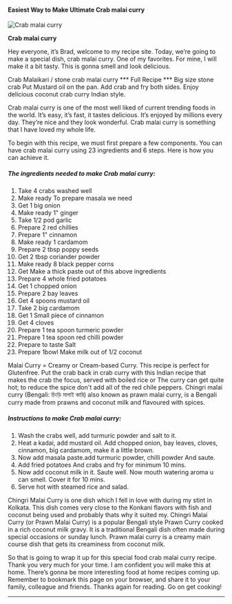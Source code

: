             

#### Easiest Way to Make Ultimate Crab malai curry

![Crab malai curry](https://img-global.cpcdn.com/recipes/8294d45ebfc7c951/751x532cq70/crab-malai-curry-recipe-main-photo.jpg)

**Crab malai curry**

Hey everyone, it’s Brad, welcome to my recipe site. Today, we’re going to make a special dish, crab malai curry. One of my favorites. For mine, I will make it a bit tasty. This is gonna smell and look delicious.

Crab Malaikari / stone crab malai curry \*\*\* Full Recipe \*\*\* Big size stone crab Put Mustard oil on the pan. Add crab and fry both sides. Enjoy delicious coconut crab curry Indian style.

Crab malai curry is one of the most well liked of current trending foods in the world. It’s easy, it’s fast, it tastes delicious. It’s enjoyed by millions every day. They’re nice and they look wonderful. Crab malai curry is something that I have loved my whole life.

To begin with this recipe, we must first prepare a few components. You can have crab malai curry using 23 ingredients and 6 steps. Here is how you can achieve it.

##### The ingredients needed to make Crab malai curry:

1.  Take 4 crabs washed well
2.  Make ready To prepare masala we need
3.  Get 1 big onion
4.  Make ready 1" ginger
5.  Take 1/2 pod garlic
6.  Prepare 2 red chillies
7.  Prepare 1" cinnamon
8.  Make ready 1 cardamom
9.  Prepare 2 tbsp poppy seeds
10.  Get 2 tbsp coriander powder
11.  Make ready 8 black pepper corns
12.  Get Make a thick paste out of this above ingredients
13.  Prepare 4 whole fried potatoes
14.  Get 1 chopped onion
15.  Prepare 2 bay leaves
16.  Get 4 spoons mustard oil
17.  Take 2 big cardamom
18.  Get 1 Small piece of cinnamon
19.  Get 4 cloves
20.  Prepare 1 tea spoon turmeric powder
21.  Prepare 1 tea spoon red chilli powder
22.  Prepare to taste Salt
23.  Prepare 1bowl Make milk out of 1/2 coconut

Malai Curry = Creamy or Cream-based Curry. This recipe is perfect for Glutenfree. Put the crab back in crab curry with this Indian recipe that makes the crab the focus, served with boiled rice or The curry can get quite hot; to reduce the spice don't add all of the red chile peppers. Chingri malai curry (Bengali: চিংড়ি মালাই কারি) also known as prawn malai curry, is a Bengali curry made from prawns and coconut milk and flavoured with spices.

##### Instructions to make Crab malai curry:

1.  Wash the crabs well, add turmuric powder and salt to it.
2.  Heat a kadai, add mustard oil. Add chopped onion, bay leaves, cloves, cinnamon, big cardamom, make it a little brown.
3.  Now add masala paste.add turmuric powder, chilli powder And saute.
4.  Add fried potatoes And crabs and fry for minimum 10 mins.
5.  Now add coconut milk in it. Saute well. Now mouth watering aroma u can smell. Cover it for 10 mins.
6.  Serve hot with steamed rice and salad.

Chingri Malai Curry is one dish which I fell in love with during my stint in Kolkata. This dish comes very close to the Konkani flavors with fish and coconut being used and probably thats why it suited my. Chingri Malai Curry (or Prawn Malai Curry) is a popular Bengali style Prawn Curry cooked in a rich coconut milk gravy. It is a traditional Bengali dish often made during special occasions or sunday lunch. Prawn malai curry is a creamy main course dish that gets its creaminess from coconut milk.

So that is going to wrap it up for this special food crab malai curry recipe. Thank you very much for your time. I am confident you will make this at home. There’s gonna be more interesting food at home recipes coming up. Remember to bookmark this page on your browser, and share it to your family, colleague and friends. Thanks again for reading. Go on get cooking!

* * *